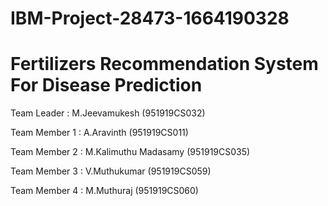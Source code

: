 # IBM-Project-28473-1664190328
<h1>Fertilizers Recommendation System For Disease Prediction</h1>
<p>Team Leader : M.Jeevamukesh (951919CS032)</p>
<p>Team Member 1 : A.Aravinth (951919CS011)</p>
<p>Team Member 2 : M.Kalimuthu Madasamy (951919CS035)</p>
<p>Team Member 3 : V.Muthukumar (951919CS059)</p>
<p>Team Member 4 : M.Muthuraj (951919CS060)</p>
